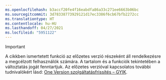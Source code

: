 ```yaml
---
ms.openlocfilehash: b3accf20fe4f16eabdfa86a33c271ee6663b06bc
ms.sourcegitcommit: 3d78338773929121d17ec3386f6cb67bfb2272cc
ms.translationtype: HT
ms.contentlocale: hu-HU
ms.lasthandoff: 04/27/2021
ms.locfileid: "5951122"
---
```

> [!IMPORTANT]
> A cikkben ismertetett funkció az előzetes verzió részeként áll rendelkezésre a megcélzott felhasználók számára. A tartalom és a funkciók tekintetében a változtatás jogát fenntartjuk. Az előzetes verzióval kapcsolatos további tudnivalókért lásd: [One Version szolgáltatásfrissítés – GYIK](/dynamics365/unified-operations/fin-and-ops/get-started/one-version).